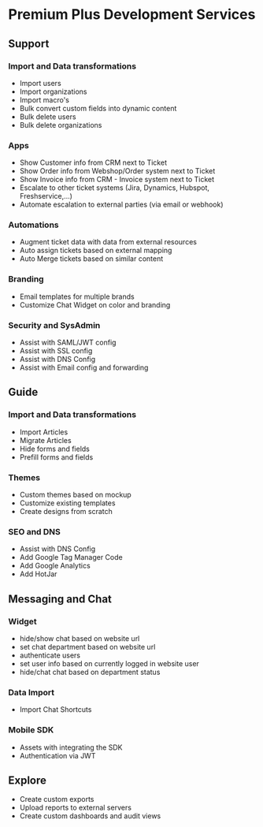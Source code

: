 # Premium Plus Development Services
## Support
### Import and Data transformations
- Import users
- Import organizations
- Import macro's
- Bulk convert custom fields into dynamic content
- Bulk delete users
- Bulk delete organizations

### Apps
- Show Customer info from CRM next to Ticket
- Show Order info from Webshop/Order system next to Ticket
- Show Invoice info from CRM - Invoice system next to Ticket
- Escalate to other ticket systems (Jira, Dynamics, Hubspot, Freshservice,...)
- Automate escalation to external parties (via email or webhook)

### Automations
- Augment ticket data with data from external resources
- Auto assign tickets based on external mapping
- Auto Merge tickets based on similar content

### Branding
- Email templates for multiple brands
- Customize Chat Widget on color and branding

### Security and SysAdmin
- Assist with SAML/JWT config
- Assist with SSL config
- Assist with DNS Config
- Assist with Email config and forwarding

## Guide
### Import and Data transformations
- Import Articles
- Migrate Articles
- Hide forms and fields
- Prefill forms and fields

### Themes
- Custom themes based on mockup
- Customize existing templates
- Create designs from scratch

### SEO and DNS
- Assist with DNS Config
- Add Google Tag Manager Code
- Add Google Analytics
- Add HotJar

## Messaging and Chat
### Widget
- hide/show chat based on website url
- set chat department based on website url
- authenticate users
- set user info based on currently logged in website user
- hide/chat chat based on department status

### Data Import
- Import Chat Shortcuts

### Mobile SDK
- Assets with integrating the SDK
- Authentication via JWT

## Explore
- Create custom exports
- Upload reports to external servers
- Create custom dashboards and audit views

